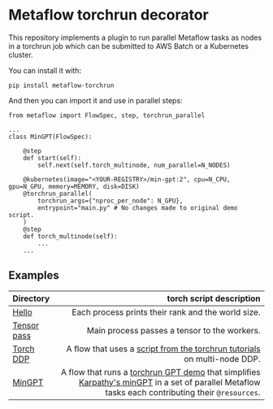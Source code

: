 # Metaflow torchrun decorator
This repository implements a plugin to run parallel Metaflow tasks as nodes in a torchrun job which can be submitted to AWS Batch or a Kubernetes cluster.

You can install it with:
```
pip install metaflow-torchrun
```

And then you can import it and use in parallel steps:
```
from metaflow import FlowSpec, step, torchrun_parallel

...
class MinGPT(FlowSpec):

    @step
    def start(self):
        self.next(self.torch_multinode, num_parallel=N_NODES)

    @kubernetes(image="<YOUR-REGISTRY>/min-gpt:2", cpu=N_CPU, gpu=N_GPU, memory=MEMORY, disk=DISK)
    @torchrun_parallel(
        torchrun_args={"nproc_per_node": N_GPU},
        entrypoint="main.py" # No changes made to original demo script.
    )
    @step
    def torch_multinode(self):
        ...
    ...
```

## Examples

| Directory | torch script description |
| :--- | ---: |
| [Hello](examples/hello/flow.py) | Each process prints their rank and the world size. |  
| [Tensor pass](examples/tensor-pass/flow.py) | Main process passes a tensor to the workers. |  
| [Torch DDP](examples/torch-ddp/flow.py) | A flow that uses a [script from the torchrun tutorials](https://pytorch.org/tutorials/intermediate/ddp_series_multinode.html) on multi-node DDP. |  
| [MinGPT](examples/min-gpt/flow.py) | A flow that runs a [torchrun GPT demo](https://pytorch.org/tutorials/intermediate/ddp_series_minGPT.html) that simplifies [Karpathy's minGPT](https://github.com/karpathy/minGPT) in a set of parallel Metaflow tasks each contributing their `@resources`. |